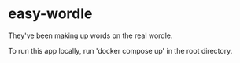 # easy-wordle
They've been making up words on the real wordle.

To run this app locally, run 'docker compose up' in the root directory.